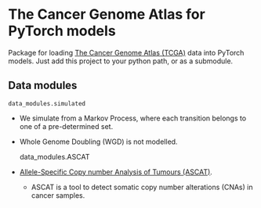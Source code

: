 # The Cancer Genome Atlas for PyTorch models

Package for loading [The Cancer Genome Atlas (TCGA)](https://www.cancer.gov/about-nci/organization/ccg/research/structural-genomics/tcga) data into PyTorch models. Just add this project to your python path, or as a submodule. 

## Data modules

    data_modules.simulated
  - We simulate from a Markov Process, where each transition belongs to one of a pre-determined set.
  - Whole Genome Doubling (WGD) is not modelled.


    data_modules.ASCAT
- [Allele-Specific Copy number Analysis of Tumours (ASCAT)](https://www.crick.ac.uk/research/labs/peter-van-loo/software#:~:text=ASCAT%20is%20a%20tool%20to,variant%2C%20polymorphic%20in%20a%20population.).
  - ASCAT is a tool to detect somatic copy number alterations (CNAs) in cancer samples.

